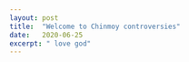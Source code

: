 ```yaml
---
layout: post
title:  "Welcome to Chinmoy controversies"
date:   2020-06-25
excerpt: " love god"
---
```

